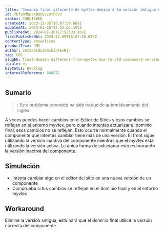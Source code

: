 ```yaml
---
title: 'Dominio final diferente de myvtex debido a la versión antigua del componente en el Editor de Sitios'
id: 7bf2mMbpcxUd6Q32DYP6vz
status: PUBLISHED
createdAt: 2023-12-05T18:07:50.089Z
updatedAt: 2024-01-26T17:52:03.169Z
publishedAt: 2024-01-26T17:52:03.169Z
firstPublishedAt: 2023-12-05T18:07:50.675Z
contentType: knownIssue
productTeam: CMS
author: 2mXZkbi0oi061KicTExNjo
tag: CMS
slugEN: final-domain-different-from-myvtex-due-to-old-component-version-on-site-editor
locale: es
kiStatus: Backlog
internalReference: 948071
---
```


## Sumario

>ℹ️ Este problema conocido ha sido traducido automáticamente del inglés.


A veces puedes hacer cambios en el Editor de Sitios y esos cambios se reflejan en el entorno myvtex, pero cuando intentas actualizar el dominio final, esos cambios no se reflejan. Esto ocurre normalmente cuando el componente que intentas cambiar tiene más de una versión. El front sigue utilizando la versión inactiva del componente mientras que el myvtex está utilizando la versión activa. La única forma de solucionar esto es borrando la versión inactiva del componente.


##

## Simulación



- Intenta cambiar algo en el editor del sitio en una nueva versión de un componente
- Comprueba si tus cambios se reflejan en el dominio final y en el entorno myvtex



## Workaround


Elimine la versión antigua, esto hará que el dominio final utilice la versión correcta del componente





